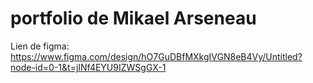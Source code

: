 # portfolio de Mikael Arseneau

Lien de figma: https://www.figma.com/design/hO7GuDBfMXkgIVGN8eB4Vy/Untitled?node-id=0-1&t=jINf4EYU9IZWSgGX-1

